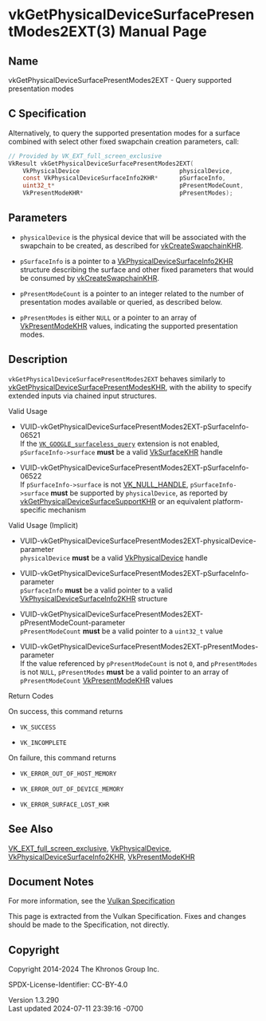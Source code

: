 # vkGetPhysicalDeviceSurfacePresentModes2EXT(3) Manual Page

## Name

vkGetPhysicalDeviceSurfacePresentModes2EXT - Query supported
presentation modes



## <a href="#_c_specification" class="anchor"></a>C Specification

Alternatively, to query the supported presentation modes for a surface
combined with select other fixed swapchain creation parameters, call:

``` c
// Provided by VK_EXT_full_screen_exclusive
VkResult vkGetPhysicalDeviceSurfacePresentModes2EXT(
    VkPhysicalDevice                            physicalDevice,
    const VkPhysicalDeviceSurfaceInfo2KHR*      pSurfaceInfo,
    uint32_t*                                   pPresentModeCount,
    VkPresentModeKHR*                           pPresentModes);
```

## <a href="#_parameters" class="anchor"></a>Parameters

- `physicalDevice` is the physical device that will be associated with
  the swapchain to be created, as described for
  [vkCreateSwapchainKHR](https://registry.khronos.org/vulkan/specs/1.3-extensions/man/html/vkCreateSwapchainKHR.html).

- `pSurfaceInfo` is a pointer to a
  [VkPhysicalDeviceSurfaceInfo2KHR](https://registry.khronos.org/vulkan/specs/1.3-extensions/man/html/VkPhysicalDeviceSurfaceInfo2KHR.html)
  structure describing the surface and other fixed parameters that would
  be consumed by [vkCreateSwapchainKHR](https://registry.khronos.org/vulkan/specs/1.3-extensions/man/html/vkCreateSwapchainKHR.html).

- `pPresentModeCount` is a pointer to an integer related to the number
  of presentation modes available or queried, as described below.

- `pPresentModes` is either `NULL` or a pointer to an array of
  [VkPresentModeKHR](https://registry.khronos.org/vulkan/specs/1.3-extensions/man/html/VkPresentModeKHR.html) values, indicating the
  supported presentation modes.

## <a href="#_description" class="anchor"></a>Description

`vkGetPhysicalDeviceSurfacePresentModes2EXT` behaves similarly to
[vkGetPhysicalDeviceSurfacePresentModesKHR](https://registry.khronos.org/vulkan/specs/1.3-extensions/man/html/vkGetPhysicalDeviceSurfacePresentModesKHR.html),
with the ability to specify extended inputs via chained input
structures.

Valid Usage

- <a
  href="#VUID-vkGetPhysicalDeviceSurfacePresentModes2EXT-pSurfaceInfo-06521"
  id="VUID-vkGetPhysicalDeviceSurfacePresentModes2EXT-pSurfaceInfo-06521"></a>
  VUID-vkGetPhysicalDeviceSurfacePresentModes2EXT-pSurfaceInfo-06521  
  If the
  [`VK_GOOGLE_surfaceless_query`](VK_GOOGLE_surfaceless_query.html)
  extension is not enabled, `pSurfaceInfo->surface` **must** be a valid
  [VkSurfaceKHR](https://registry.khronos.org/vulkan/specs/1.3-extensions/man/html/VkSurfaceKHR.html) handle

- <a
  href="#VUID-vkGetPhysicalDeviceSurfacePresentModes2EXT-pSurfaceInfo-06522"
  id="VUID-vkGetPhysicalDeviceSurfacePresentModes2EXT-pSurfaceInfo-06522"></a>
  VUID-vkGetPhysicalDeviceSurfacePresentModes2EXT-pSurfaceInfo-06522  
  If `pSurfaceInfo->surface` is not
  [VK_NULL_HANDLE](https://registry.khronos.org/vulkan/specs/1.3-extensions/man/html/VK_NULL_HANDLE.html), `pSurfaceInfo->surface`
  **must** be supported by `physicalDevice`, as reported by
  [vkGetPhysicalDeviceSurfaceSupportKHR](https://registry.khronos.org/vulkan/specs/1.3-extensions/man/html/vkGetPhysicalDeviceSurfaceSupportKHR.html)
  or an equivalent platform-specific mechanism

Valid Usage (Implicit)

- <a
  href="#VUID-vkGetPhysicalDeviceSurfacePresentModes2EXT-physicalDevice-parameter"
  id="VUID-vkGetPhysicalDeviceSurfacePresentModes2EXT-physicalDevice-parameter"></a>
  VUID-vkGetPhysicalDeviceSurfacePresentModes2EXT-physicalDevice-parameter  
  `physicalDevice` **must** be a valid
  [VkPhysicalDevice](https://registry.khronos.org/vulkan/specs/1.3-extensions/man/html/VkPhysicalDevice.html) handle

- <a
  href="#VUID-vkGetPhysicalDeviceSurfacePresentModes2EXT-pSurfaceInfo-parameter"
  id="VUID-vkGetPhysicalDeviceSurfacePresentModes2EXT-pSurfaceInfo-parameter"></a>
  VUID-vkGetPhysicalDeviceSurfacePresentModes2EXT-pSurfaceInfo-parameter  
  `pSurfaceInfo` **must** be a valid pointer to a valid
  [VkPhysicalDeviceSurfaceInfo2KHR](https://registry.khronos.org/vulkan/specs/1.3-extensions/man/html/VkPhysicalDeviceSurfaceInfo2KHR.html)
  structure

- <a
  href="#VUID-vkGetPhysicalDeviceSurfacePresentModes2EXT-pPresentModeCount-parameter"
  id="VUID-vkGetPhysicalDeviceSurfacePresentModes2EXT-pPresentModeCount-parameter"></a>
  VUID-vkGetPhysicalDeviceSurfacePresentModes2EXT-pPresentModeCount-parameter  
  `pPresentModeCount` **must** be a valid pointer to a `uint32_t` value

- <a
  href="#VUID-vkGetPhysicalDeviceSurfacePresentModes2EXT-pPresentModes-parameter"
  id="VUID-vkGetPhysicalDeviceSurfacePresentModes2EXT-pPresentModes-parameter"></a>
  VUID-vkGetPhysicalDeviceSurfacePresentModes2EXT-pPresentModes-parameter  
  If the value referenced by `pPresentModeCount` is not `0`, and
  `pPresentModes` is not `NULL`, `pPresentModes` **must** be a valid
  pointer to an array of `pPresentModeCount`
  [VkPresentModeKHR](https://registry.khronos.org/vulkan/specs/1.3-extensions/man/html/VkPresentModeKHR.html) values

Return Codes

On success, this command returns  
- `VK_SUCCESS`

- `VK_INCOMPLETE`

On failure, this command returns  
- `VK_ERROR_OUT_OF_HOST_MEMORY`

- `VK_ERROR_OUT_OF_DEVICE_MEMORY`

- `VK_ERROR_SURFACE_LOST_KHR`

## <a href="#_see_also" class="anchor"></a>See Also

[VK_EXT_full_screen_exclusive](https://registry.khronos.org/vulkan/specs/1.3-extensions/man/html/VK_EXT_full_screen_exclusive.html),
[VkPhysicalDevice](https://registry.khronos.org/vulkan/specs/1.3-extensions/man/html/VkPhysicalDevice.html),
[VkPhysicalDeviceSurfaceInfo2KHR](https://registry.khronos.org/vulkan/specs/1.3-extensions/man/html/VkPhysicalDeviceSurfaceInfo2KHR.html),
[VkPresentModeKHR](https://registry.khronos.org/vulkan/specs/1.3-extensions/man/html/VkPresentModeKHR.html)

## <a href="#_document_notes" class="anchor"></a>Document Notes

For more information, see the <a
href="https://registry.khronos.org/vulkan/specs/1.3-extensions/html/vkspec.html#vkGetPhysicalDeviceSurfacePresentModes2EXT"
target="_blank" rel="noopener">Vulkan Specification</a>

This page is extracted from the Vulkan Specification. Fixes and changes
should be made to the Specification, not directly.

## <a href="#_copyright" class="anchor"></a>Copyright

Copyright 2014-2024 The Khronos Group Inc.

SPDX-License-Identifier: CC-BY-4.0

Version 1.3.290  
Last updated 2024-07-11 23:39:16 -0700
